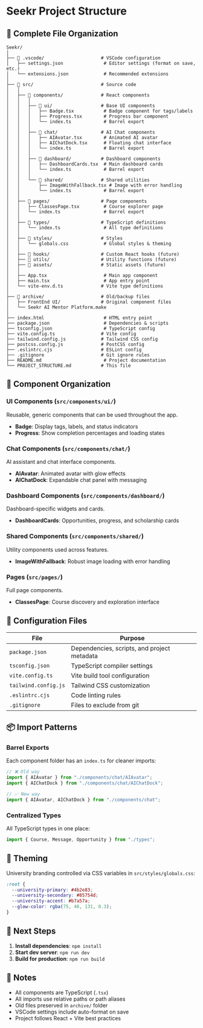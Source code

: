 # Seekr Project Structure

## 📁 Complete File Organization

```
Seekr/
│
├── 📂 .vscode/                     # VSCode configuration
│   ├── settings.json               # Editor settings (format on save, etc.)
│   └── extensions.json             # Recommended extensions
│
├── 📂 src/                         # Source code
│   │
│   ├── 📂 components/              # React components
│   │   │
│   │   ├── 📂 ui/                  # Base UI components
│   │   │   ├── Badge.tsx           # Badge component for tags/labels
│   │   │   ├── Progress.tsx        # Progress bar component
│   │   │   └── index.ts            # Barrel export
│   │   │
│   │   ├── 📂 chat/                # AI Chat components
│   │   │   ├── AIAvatar.tsx        # Animated AI avatar
│   │   │   ├── AIChatDock.tsx      # Floating chat interface
│   │   │   └── index.ts            # Barrel export
│   │   │
│   │   ├── 📂 dashboard/           # Dashboard components
│   │   │   ├── DashboardCards.tsx  # Main dashboard cards
│   │   │   └── index.ts            # Barrel export
│   │   │
│   │   └── 📂 shared/              # Shared utilities
│   │       ├── ImageWithFallback.tsx # Image with error handling
│   │       └── index.ts            # Barrel export
│   │
│   ├── 📂 pages/                   # Page components
│   │   ├── ClassesPage.tsx         # Course explorer page
│   │   └── index.ts                # Barrel export
│   │
│   ├── 📂 types/                   # TypeScript definitions
│   │   └── index.ts                # All type definitions
│   │
│   ├── 📂 styles/                  # Styles
│   │   └── globals.css             # Global styles & theming
│   │
│   ├── 📂 hooks/                   # Custom React hooks (future)
│   ├── 📂 utils/                   # Utility functions (future)
│   ├── 📂 assets/                  # Static assets (future)
│   │
│   ├── App.tsx                     # Main app component
│   ├── main.tsx                    # App entry point
│   └── vite-env.d.ts              # Vite type definitions
│
├── 📂 archive/                     # Old/backup files
│   ├── FrontEnd UI/               # Original component files
│   └── Seekr AI Mentor Platform.make
│
├── index.html                      # HTML entry point
├── package.json                    # Dependencies & scripts
├── tsconfig.json                   # TypeScript config
├── vite.config.ts                 # Vite config
├── tailwind.config.js             # Tailwind CSS config
├── postcss.config.js              # PostCSS config
├── .eslintrc.cjs                  # ESLint config
├── .gitignore                     # Git ignore rules
├── README.md                       # Project documentation
└── PROJECT_STRUCTURE.md           # This file
```

## 🎯 Component Organization

### UI Components (`src/components/ui/`)
Reusable, generic components that can be used throughout the app.
- **Badge**: Display tags, labels, and status indicators
- **Progress**: Show completion percentages and loading states

### Chat Components (`src/components/chat/`)
AI assistant and chat interface components.
- **AIAvatar**: Animated avatar with glow effects
- **AIChatDock**: Expandable chat panel with messaging

### Dashboard Components (`src/components/dashboard/`)
Dashboard-specific widgets and cards.
- **DashboardCards**: Opportunities, progress, and scholarship cards

### Shared Components (`src/components/shared/`)
Utility components used across features.
- **ImageWithFallback**: Robust image loading with error handling

### Pages (`src/pages/`)
Full page components.
- **ClassesPage**: Course discovery and exploration interface

## 🔧 Configuration Files

| File | Purpose |
|------|---------|
| `package.json` | Dependencies, scripts, and project metadata |
| `tsconfig.json` | TypeScript compiler settings |
| `vite.config.ts` | Vite build tool configuration |
| `tailwind.config.js` | Tailwind CSS customization |
| `.eslintrc.cjs` | Code linting rules |
| `.gitignore` | Files to exclude from git |

## 📦 Import Patterns

### Barrel Exports
Each component folder has an `index.ts` for cleaner imports:

```typescript
// ❌ Old way
import { AIAvatar } from "./components/chat/AIAvatar";
import { AIChatDock } from "./components/chat/AIChatDock";

// ✅ New way
import { AIAvatar, AIChatDock } from "./components/chat";
```

### Centralized Types
All TypeScript types in one place:

```typescript
import { Course, Message, Opportunity } from "./types";
```

## 🎨 Theming

University branding controlled via CSS variables in `src/styles/globals.css`:

```css
:root {
  --university-primary: #4b2e83;
  --university-secondary: #85754d;
  --university-accent: #b7a57a;
  --glow-color: rgba(75, 46, 131, 0.3);
}
```

## 🚀 Next Steps

1. **Install dependencies**: `npm install`
2. **Start dev server**: `npm run dev`
3. **Build for production**: `npm run build`

## 📝 Notes

- All components are TypeScript (`.tsx`)
- All imports use relative paths or path aliases
- Old files preserved in `archive/` folder
- VSCode settings include auto-format on save
- Project follows React + Vite best practices


